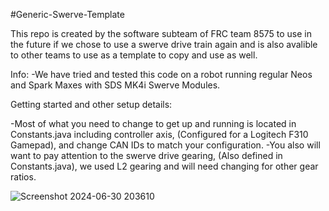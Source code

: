 #Generic-Swerve-Template

This repo is created by the software subteam of FRC team 8575 to use in the future if we chose to use a swerve drive train again and is also avalible to other teams to use as a template to copy and use as well.

Info:
-We have tried and tested this code on a robot running regular Neos and Spark Maxes with SDS MK4i Swerve Modules.

Getting started and other setup details:

-Most of what you need to change to get up and running is located in Constants.java including controller axis, (Configured for a Logitech F310 Gamepad), and change CAN IDs to match your configuration.
-You also will want to pay attention to the swerve drive gearing, (Also defined in Constants.java), we used L2 gearing and will need changing for other gear ratios.

![Screenshot 2024-06-30 203610](https://github.com/DueWesternersProgramming/Generic-Swerve-Template/assets/126906797/8d74cc94-e8e9-48a7-83b1-2156ac6bceae)
